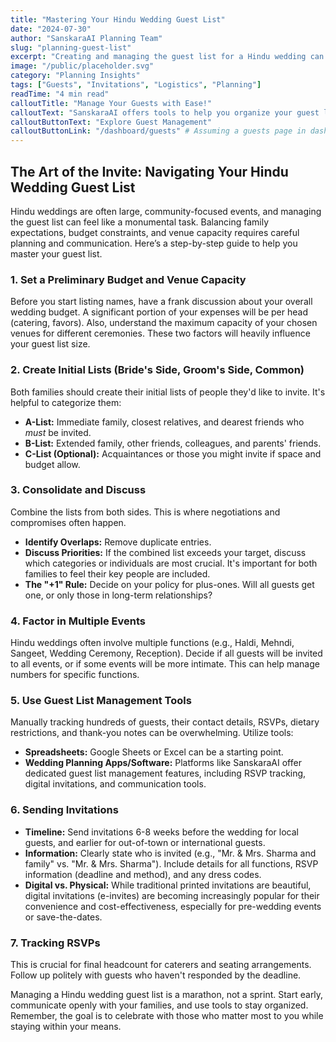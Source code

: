 ```yaml
---
title: "Mastering Your Hindu Wedding Guest List"
date: "2024-07-30"
author: "SanskaraAI Planning Team"
slug: "planning-guest-list"
excerpt: "Creating and managing the guest list for a Hindu wedding can be one of the most challenging aspects of planning. Here's how to approach it systematically."
image: "/public/placeholder.svg"
category: "Planning Insights"
tags: ["Guests", "Invitations", "Logistics", "Planning"]
readTime: "4 min read"
calloutTitle: "Manage Your Guests with Ease!"
calloutText: "SanskaraAI offers tools to help you organize your guest list, track RSVPs, and manage communications seamlessly."
calloutButtonText: "Explore Guest Management"
calloutButtonLink: "/dashboard/guests" # Assuming a guests page in dashboard
---
```


## The Art of the Invite: Navigating Your Hindu Wedding Guest List

Hindu weddings are often large, community-focused events, and managing the guest list can feel like a monumental task. Balancing family expectations, budget constraints, and venue capacity requires careful planning and communication. Here’s a step-by-step guide to help you master your guest list.

### 1. Set a Preliminary Budget and Venue Capacity
Before you start listing names, have a frank discussion about your overall wedding budget. A significant portion of your expenses will be per head (catering, favors). Also, understand the maximum capacity of your chosen venues for different ceremonies. These two factors will heavily influence your guest list size.

### 2. Create Initial Lists (Bride's Side, Groom's Side, Common)
Both families should create their initial lists of people they'd like to invite. It's helpful to categorize them:
*   **A-List:** Immediate family, closest relatives, and dearest friends who *must* be invited.
*   **B-List:** Extended family, other friends, colleagues, and parents' friends.
*   **C-List (Optional):** Acquaintances or those you might invite if space and budget allow.

### 3. Consolidate and Discuss
Combine the lists from both sides. This is where negotiations and compromises often happen.
*   **Identify Overlaps:** Remove duplicate entries.
*   **Discuss Priorities:** If the combined list exceeds your target, discuss which categories or individuals are most crucial. It's important for both families to feel their key people are included.
*   **The "+1" Rule:** Decide on your policy for plus-ones. Will all guests get one, or only those in long-term relationships?

### 4. Factor in Multiple Events
Hindu weddings often involve multiple functions (e.g., Haldi, Mehndi, Sangeet, Wedding Ceremony, Reception). Decide if all guests will be invited to all events, or if some events will be more intimate. This can help manage numbers for specific functions.

### 5. Use Guest List Management Tools
Manually tracking hundreds of guests, their contact details, RSVPs, dietary restrictions, and thank-you notes can be overwhelming. Utilize tools:
*   **Spreadsheets:** Google Sheets or Excel can be a starting point.
*   **Wedding Planning Apps/Software:** Platforms like SanskaraAI offer dedicated guest list management features, including RSVP tracking, digital invitations, and communication tools.

### 6. Sending Invitations
*   **Timeline:** Send invitations 6-8 weeks before the wedding for local guests, and earlier for out-of-town or international guests.
*   **Information:** Clearly state who is invited (e.g., "Mr. & Mrs. Sharma and family" vs. "Mr. & Mrs. Sharma"). Include details for all functions, RSVP information (deadline and method), and any dress codes.
*   **Digital vs. Physical:** While traditional printed invitations are beautiful, digital invitations (e-invites) are becoming increasingly popular for their convenience and cost-effectiveness, especially for pre-wedding events or save-the-dates.

### 7. Tracking RSVPs
This is crucial for final headcount for caterers and seating arrangements. Follow up politely with guests who haven't responded by the deadline.

Managing a Hindu wedding guest list is a marathon, not a sprint. Start early, communicate openly with your families, and use tools to stay organized. Remember, the goal is to celebrate with those who matter most to you while staying within your means.
